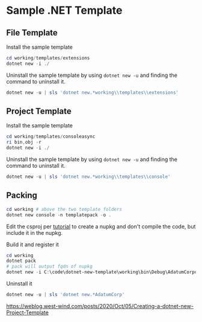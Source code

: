 # Sample .NET Template

## File Template

Install the sample template

```PowerShell
cd working/templates/extensions
dotnet new -i ./
```

Uninstall the sample template by using `dotnet new -u` and finding the command to uninstall it.

```PowerShell
dotnet new -u | sls 'dotnet new.*working\\templates\\extensions'
```

## Project Template

Install the sample template

```PowerShell
cd working/templates/consoleasync
ri bin,obj -r
dotnet new -i ./
```

Uninstall the sample template by using `dotnet new -u` and finding the command to uninstall it.

```PowerShell
dotnet new -u | sls 'dotnet new.*working\\templates\\console'
```

## Packing

```PowerShell
cd working # above the two template folders
dotnet new console -n templatepack -o .
```

Edit the csproj per [tutorial](https://docs.microsoft.com/en-us/dotnet/core/tutorials/cli-templates-create-template-pack) to create a nupkg and don't compile the code, but include it in the nupkg.

Build it and register it

```PowerShell
cd working
dotnet pack
# pack will output fqdn of nupkg
dotnet new -i C:\code\dotnet-new-template\working\bin\Debug\AdatumCorporation.Utility.Templates.1.0.0.nupkg
```

Uninstall it

```PowerShell
dotnet new -u | sls 'dotnet new.*AdatumCorp'
```

https://weblog.west-wind.com/posts/2020/Oct/05/Creating-a-dotnet-new-Project-Template
